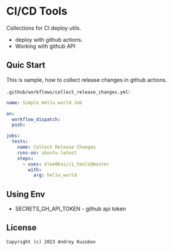 # CI/CD Tools

Collections for CI deploy utils.
 - deploy with github actions. 
 - Working with github API 

## Quic Start 

This is sample, how to collect release changes in github actions.

`.github/workflows/collect_release_changes.yml`:
```yaml
name: Simple Hello world Job

on:
  workflow_dispatch:
  push:

jobs:
  tests:
    name: Collect Release Changes
    runs-on: ubuntu-latest
    steps:
      - uses: klee0kai/ci_tools@master
        with:
          arg: hello_world
```

## Using Env

 - SECRETS_GH_API_TOKEN - github api token 

## License

```
Copyright (c) 2023 Andrey Kuzubov
```
